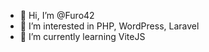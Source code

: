 - 👋 Hi, I’m @Furo42
- 👀 I’m interested in PHP, WordPress, Laravel
- 🌱 I’m currently learning ViteJS

<!---
Furo42/Furo42 is a ✨ special ✨ repository because its `README.md` (this file) appears on your GitHub profile.
You can click the Preview link to take a look at your changes.
--->

